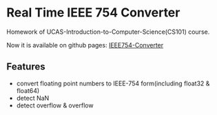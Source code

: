 # Real Time IEEE 754 Converter

Homework of UCAS-Introduction-to-Computer-Science(CS101) course.

Now it is available on github pages:  [IEEE754-Converter](https://timesea05.github.io/IEEE754-Converter/)

## Features

* convert floating point numbers to IEEE-754 form(including float32 & float64)
* detect NaN
* detect overflow & overflow